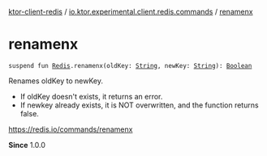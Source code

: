 [ktor-client-redis](../index.md) / [io.ktor.experimental.client.redis.commands](index.md) / [renamenx](./renamenx.md)

# renamenx

`suspend fun `[`Redis`](../io.ktor.experimental.client.redis/-redis/index.md)`.renamenx(oldKey: `[`String`](https://kotlinlang.org/api/latest/jvm/stdlib/kotlin/-string/index.html)`, newKey: `[`String`](https://kotlinlang.org/api/latest/jvm/stdlib/kotlin/-string/index.html)`): `[`Boolean`](https://kotlinlang.org/api/latest/jvm/stdlib/kotlin/-boolean/index.html)

Renames oldKey to newKey.

* If oldKey doesn't exists, it returns an error.
* If newkey already exists, it is NOT overwritten, and the function returns false.

https://redis.io/commands/renamenx

**Since**
1.0.0


